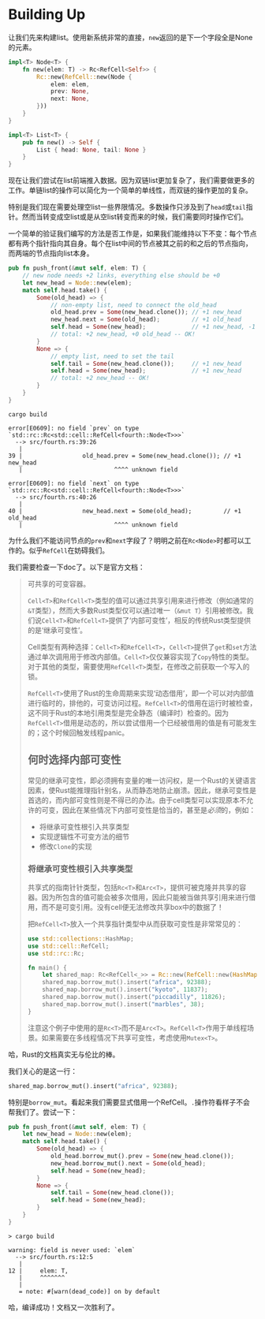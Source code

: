 # Building Up

让我们先来构建list。使用新系统非常的直接，`new`返回的是下一个字段全是None的元素。

```rust
impl<T> Node<T> {
    fn new(elem: T) -> Rc<RefCell<Self>> {
        Rc::new(RefCell::new(Node {
            elem: elem,
            prev: None,
            next: None,
        }))
    }
}

impl<T> List<T> {
    pub fn new() -> Self {
        List { head: None, tail: None }
    }
}
```

现在让我们尝试在list前端推入数据。因为双链list更加复杂了，我们需要做更多的工作。单链list的操作可以简化为一个简单的单线性，而双链的操作更加的复杂。

特别是我们现在需要处理空list一些界限情况。多数操作只涉及到了`head`或`tail`指针。然而当转变成空list或是从空list转变而来的时候，我们需要同时操作它们。

一个简单的验证我们编写的方法是否工作是，如果我们能维持以下不变：每个节点都有两个指针指向其自身。每个在list中间的节点被其之前的和之后的节点指向，而两端的节点指向list本身。

```rust
pub fn push_front(&mut self, elem: T) {
    // new node needs +2 links, everything else should be +0
    let new_head = Node::new(elem);
    match self.head.take() {
        Some(old_head) => {
            // non-empty list, need to connect the old_head
            old_head.prev = Some(new_head.clone()); // +1 new_head
            new_head.next = Some(old_head);         // +1 old_head
            self.head = Some(new_head);             // +1 new_head, -1 old_head
            // total: +2 new_head, +0 old_head -- OK!
        }
        None => {
            // empty list, need to set the tail
            self.tail = Some(new_head.clone());     // +1 new_head
            self.head = Some(new_head);             // +1 new_head
            // total: +2 new_head -- OK!
        }
    }
}
```

```null
cargo build

error[E0609]: no field `prev` on type `std::rc::Rc<std::cell::RefCell<fourth::Node<T>>>`
  --> src/fourth.rs:39:26
   |
39 |                 old_head.prev = Some(new_head.clone()); // +1 new_head
   |                          ^^^^ unknown field

error[E0609]: no field `next` on type `std::rc::Rc<std::cell::RefCell<fourth::Node<T>>>`
  --> src/fourth.rs:40:26
   |
40 |                 new_head.next = Some(old_head);         // +1 old_head
   |                          ^^^^ unknown field
```

为什么我们不能访问节点的`prev`和`next`字段了？明明之前在`Rc<Node>`时都可以工作的。似乎`RefCell`在妨碍我们。

我们需要检查一下doc了。以下是官方文档：

> 可共享的可变容器。
>
> `Cell<T>`和`RefCell<T>`类型的值可以通过共享引用来进行修改（例如通常的`&T`类型），然而大多数Rust类型仅可以通过唯一（`&mut T`）引用被修改。我们说`Cell<T>`和`RefCell<T>`提供了‘内部可变性’，相反的传统Rust类型提供的是‘继承可变性’。
>
> Cell类型有两种选择：`Cell<T>`和`RefCell<T>`，`Cell<T>`提供了`get`和`set`方法通过单次调用用于修改内部值。`Cell<T>`仅仅兼容实现了`Copy`特性的类型。对于其他的类型，需要使用`RefCell<T>`类型，在修改之前获取一个写入的锁。
>
> `RefCell<T>`使用了Rust的生命周期来实现‘动态借用’，即一个可以对内部值进行临时的，排他的，可变访问过程。`RefCell<T>`的借用在运行时被检查，这不同于Rust的本地引用类型是完全静态（编译时）检查的。因为`RefCell<T>`借用是动态的，所以尝试借用一个已经被借用的值是有可能发生的；这个时候回触发线程panic。
>
> ## 何时选择内部可变性
>
> 常见的继承可变性，即必须拥有变量的唯一访问权，是一个Rust的关键语言因素，使Rust能推理指针别名，从而静态地防止崩溃。因此，继承可变性是首选的，而内部可变性则是不得已的办法。由于cell类型可以实现原本不允许的可变，因此在某些情况下内部可变性是恰当的，甚至是*必须*的，例如：
>
> - 将继承可变性根引入共享类型
> - 实现逻辑性不可变方法的细节
> - 修改`Clone`的实现
>
> ### 将继承可变性根引入共享类型
>
> 共享式的指南针针类型，包括`Rc<T>`和`Arc<T>`，提供可被克隆并共享的容器。因为所包含的值可能会被多次借用，因此只能被当做共享引用来进行借用，而不是可变引用。没有cell便无法修改共享box中的数据了！
>
> 把`RefCell<T>`放入一个共享指针类型中从而获取可变性是非常常见的：
>
> ```rust
> use std::collections::HashMap;
> use std::cell::RefCell;
> use std::rc::Rc;
>
> fn main() {
>     let shared_map: Rc<RefCell<_>> = Rc::new(RefCell::new(HashMap::new()));
>     shared_map.borrow_mut().insert("africa", 92388);
>     shared_map.borrow_mut().insert("kyoto", 11837);
>     shared_map.borrow_mut().insert("piccadilly", 11826);
>     shared_map.borrow_mut().insert("marbles", 38);
> }
> ```
>
> 注意这个例子中使用的是`Rc<T>`而不是`Arc<T>`。`RefCell<T>`作用于单线程场景。如果需要在多线程情况下共享可变性，考虑使用`Mutex<T>`。

哈，Rust的文档真实无与伦比的棒。

我们关心的是这一行：

```rust
shared_map.borrow_mut().insert("africa", 92388);
```

特别是`borrow_mut`。看起来我们需要显式借用一个RefCell。`.`操作符看样子不会帮我们了。尝试一下：

```rust
pub fn push_front(&mut self, elem: T) {
    let new_head = Node::new(elem);
    match self.head.take() {
        Some(old_head) => {
            old_head.borrow_mut().prev = Some(new_head.clone());
            new_head.borrow_mut().next = Some(old_head);
            self.head = Some(new_head);
        }
        None => {
            self.tail = Some(new_head.clone());
            self.head = Some(new_head);
        }
    }
}
```

```null
> cargo build

warning: field is never used: `elem`
  --> src/fourth.rs:12:5
   |
12 |     elem: T,
   |     ^^^^^^^
   |
   = note: #[warn(dead_code)] on by default
```

哈，编译成功！文档又一次胜利了。
